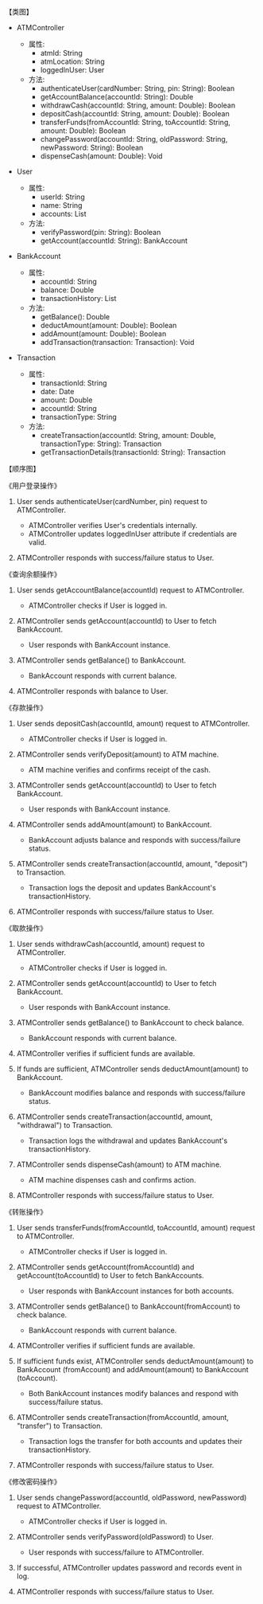 【类图】

- ATMController
  - 属性:
    - atmId: String
    - atmLocation: String
    - loggedInUser: User
  - 方法:
    - authenticateUser(cardNumber: String, pin: String): Boolean
    - getAccountBalance(accountId: String): Double
    - withdrawCash(accountId: String, amount: Double): Boolean
    - depositCash(accountId: String, amount: Double): Boolean
    - transferFunds(fromAccountId: String, toAccountId: String, amount: Double): Boolean
    - changePassword(accountId: String, oldPassword: String, newPassword: String): Boolean
    - dispenseCash(amount: Double): Void

- User
  - 属性:
    - userId: String
    - name: String
    - accounts: List<BankAccount>
  - 方法:
    - verifyPassword(pin: String): Boolean
    - getAccount(accountId: String): BankAccount

- BankAccount
  - 属性:
    - accountId: String
    - balance: Double
    - transactionHistory: List<Transaction>
  - 方法:
    - getBalance(): Double
    - deductAmount(amount: Double): Boolean
    - addAmount(amount: Double): Boolean
    - addTransaction(transaction: Transaction): Void

- Transaction
  - 属性:
    - transactionId: String
    - date: Date
    - amount: Double
    - accountId: String
    - transactionType: String
  - 方法:
    - createTransaction(accountId: String, amount: Double, transactionType: String): Transaction
    - getTransactionDetails(transactionId: String): Transaction

【顺序图】

《用户登录操作》

1. User sends authenticateUser(cardNumber, pin) request to ATMController.
   - ATMController verifies User's credentials internally.
   - ATMController updates loggedInUser attribute if credentials are valid.

2. ATMController responds with success/failure status to User.

《查询余额操作》

1. User sends getAccountBalance(accountId) request to ATMController.
   - ATMController checks if User is logged in.

2. ATMController sends getAccount(accountId) to User to fetch BankAccount.
   - User responds with BankAccount instance.

3. ATMController sends getBalance() to BankAccount.
   - BankAccount responds with current balance.

4. ATMController responds with balance to User.

《存款操作》

1. User sends depositCash(accountId, amount) request to ATMController.
   - ATMController checks if User is logged in.

2. ATMController sends verifyDeposit(amount) to ATM machine.
   - ATM machine verifies and confirms receipt of the cash.

3. ATMController sends getAccount(accountId) to User to fetch BankAccount.
   - User responds with BankAccount instance.

4. ATMController sends addAmount(amount) to BankAccount.
   - BankAccount adjusts balance and responds with success/failure status.

5. ATMController sends createTransaction(accountId, amount, "deposit") to Transaction.
   - Transaction logs the deposit and updates BankAccount's transactionHistory.

6. ATMController responds with success/failure status to User.

《取款操作》

1. User sends withdrawCash(accountId, amount) request to ATMController.
   - ATMController checks if User is logged in.

2. ATMController sends getAccount(accountId) to User to fetch BankAccount.
   - User responds with BankAccount instance.

3. ATMController sends getBalance() to BankAccount to check balance.
   - BankAccount responds with current balance.

4. ATMController verifies if sufficient funds are available.

5. If funds are sufficient, ATMController sends deductAmount(amount) to BankAccount.
   - BankAccount modifies balance and responds with success/failure status.

6. ATMController sends createTransaction(accountId, amount, "withdrawal") to Transaction.
   - Transaction logs the withdrawal and updates BankAccount's transactionHistory.

7. ATMController sends dispenseCash(amount) to ATM machine.
   - ATM machine dispenses cash and confirms action.

8. ATMController responds with success/failure status to User.

《转账操作》

1. User sends transferFunds(fromAccountId, toAccountId, amount) request to ATMController.
   - ATMController checks if User is logged in.

2. ATMController sends getAccount(fromAccountId) and getAccount(toAccountId) to User to fetch BankAccounts.
   - User responds with BankAccount instances for both accounts.

3. ATMController sends getBalance() to BankAccount(fromAccount) to check balance.
   - BankAccount responds with current balance.

4. ATMController verifies if sufficient funds are available.

5. If sufficient funds exist, ATMController sends deductAmount(amount) to BankAccount (fromAccount) and addAmount(amount) to BankAccount (toAccount).
   - Both BankAccount instances modify balances and respond with success/failure status.

6. ATMController sends createTransaction(fromAccountId, amount, "transfer") to Transaction.
   - Transaction logs the transfer for both accounts and updates their transactionHistory.

7. ATMController responds with success/failure status to User.

《修改密码操作》

1. User sends changePassword(accountId, oldPassword, newPassword) request to ATMController.
   - ATMController checks if User is logged in.

2. ATMController sends verifyPassword(oldPassword) to User.
   - User responds with success/failure to ATMController.

3. If successful, ATMController updates password and records event in log.

4. ATMController responds with success/failure status to User.